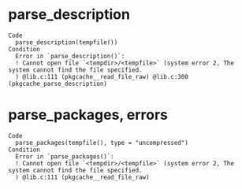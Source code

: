 # parse_description

    Code
      parse_description(tempfile())
    Condition
      Error in `parse_description()`:
      ! Cannot open file `<tempdir>/<tempfile>` (system error 2, The system cannot find the file specified.
      ) @lib.c:111 (pkgcache__read_file_raw) @lib.c:300 (pkgcache_parse_description)

# parse_packages, errors

    Code
      parse_packages(tempfile(), type = "uncompressed")
    Condition
      Error in `parse_packages()`:
      ! Cannot open file `<tempdir>/<tempfile>` (system error 2, The system cannot find the file specified.
      ) @lib.c:111 (pkgcache__read_file_raw)

